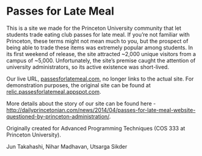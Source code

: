 Passes for Late Meal
====
This is a site we made for the Princeton University community that let students trade eating club passes for late meal. If you’re not familiar with Princeton, these terms might not mean much to you, but the prospect of being able to trade these items was extremely popular among students. In its first weekend of release, the site attracted ~2,000 unique visitors from a campus of ~5,000. Unfortunately, the site’s premise caught the attention of university administrators, so its active existence was short-lived. 

Our live URL, [passesforlatemeal.com](http://passesforlatemeal.com), no longer links to the actual site. For demonstration purposes, the original site can be found at [relic.passesforlatemeal.appspot.com](http://relic.passesforlatemeal.appspot.com). 

More details about the story of our site can be found here - http://dailyprincetonian.com/news/2014/04/passes-for-late-meal-website-questioned-by-princeton-administration/.


Originally created for Advanced Programming Techniques (COS 333 at Princeton University).

Jun Takahashi,
Nihar Madhavan,
Utsarga Sikder
